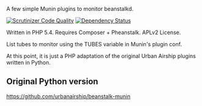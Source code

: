A few simple Munin plugins to monitor beanstalkd.

[![Scrutinizer Code Quality](https://scrutinizer-ci.com/g/FGM/beanstalk-munin-php/badges/quality-score.png?b=master)](https://scrutinizer-ci.com/g/FGM/beanstalk-munin-php/?branch=master)
[![Dependency Status](https://www.versioneye.com/user/projects/53e5b6d235080d97af000011/badge.svg?style=flat)](https://www.versioneye.com/user/projects/53e5b6d235080d97af000011)

Written in PHP 5.4. Requires Composer + Pheanstalk. APLv2 License.

List tubes to monitor using the TUBES variable in Munin's plugin conf.

At this point, it is just a PHP adaptation of the original Urban Airship plugins
written in Python.

Original Python version
-----------------------

  https://github.com/urbanairship/beanstalk-munin
